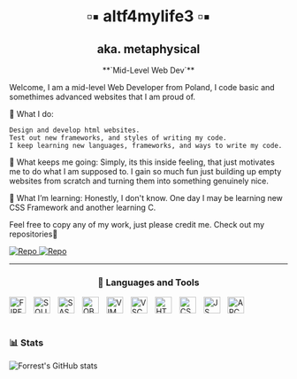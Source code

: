<h1 align="center">▫︎▪︎ altf4mylife3 ▫︎▪︎</h1>
<h2 align="center">aka. metaphysical</h2>
<p align="center">
  **`Mid-Level Web Dev`**
</p>

Welcome, I am a mid-level Web Developer from Poland, I code basic and somethimes advanced websites that I am proud of.

💾 What I do:

    Design and develop html websites.
    Test out new frameworks, and styles of writing my code.
    I keep learning new languages, frameworks, and ways to write my code.

🎯 What keeps me going:
Simply, its this inside feeling, that just motivates me to do what I am supposed to. I gain so much fun just building up empty websites from scratch and turning them into something genuinely nice.

📘 What I’m learning:
Honestly, I don't know. One day I may be learning new CSS Framework and another learning C.

Feel free to copy any of my work, just please credit me. Check out my repositories🚀

<p align="left">
  <a href="https://github.com/altf4mylife3?tab=repositories" target="_blank">
        <img src="https://custom-icon-badges.demolab.com/badge/Repo-blue.svg?logo=repo" alt="Repo">
  </a>
  <a href="mailto:mavzo@protonmail.com" target="_blank">
        <img src="https://custom-icon-badges.demolab.com/badge/Mail-E61B23.svg?logo=mail" alt="Repo">
  </a>
</p>

---

<h3 align="center">🧰 Languages and Tools</h3>

<img alt="FIREFOX" width="30px" style="padding-right: 10px;" src="https://img.shields.io/badge/Firefox-FF7139?style=for-the-badge&logo=Firefox-Browser&logoColor=white">
<img alt="SQLITE" width="30px" style="padding-right: 10px;" src="https://img.shields.io/badge/sqlite-%2307405e.svg?style=for-the-badge&logo=sqlite&logoColor=white">
<img alt="SASS" width="30px" style="padding-right: 10px;" src="https://img.shields.io/badge/SASS-hotpink.svg?style=for-the-badge&logo=SASS&logoColor=white">
<img alt="OBSIDIAN" width="30px" style="padding-right: 10px;" src="https://img.shields.io/badge/Obsidian-%23483699.svg?style=for-the-badge&logo=obsidian&logoColor=white">
<img alt="VIM" width="30px" style="padding-right: 10px;" src="https://img.shields.io/badge/VIM-%2311AB00.svg?style=for-the-badge&logo=vim&logoColor=white">
<img alt="VSC" width="30px" style="padding-right: 10px;" src="https://img.shields.io/badge/Visual%20Studio%20Code-0078d7.svg?style=for-the-badge&logo=visual-studio-code&logoColor=white">
<img alt="HTML5" width="30px" style="padding-right: 10px;" src="https://img.shields.io/badge/html5-%23E34F26.svg?style=for-the-badge&logo=html5&logoColor=white">
<img alt="CSS3" width="30px" style="padding-right: 10px;" src="https://img.shields.io/badge/css3-%231572B6.svg?style=for-the-badge&logo=css3&logoColor=white">
<img alt="JS" width="30px" style="padding-right: 10px;" src="https://img.shields.io/badge/javascript-%23323330.svg?style=for-the-badge&logo=javascript&logoColor=%23F7DF1E">
<img alt="ARCH" width="30px" style="padding-right: 10px;" src="https://img.shields.io/badge/Arch%20Linux-1793D1?logo=arch-linux&logoColor=fff&style=for-the-badge">


<br />

#

### 📊 Stats

![Forrest's GitHub stats](https://github-readme-stats.vercel.app/api?username=altf4mylife3&show_icons=true&theme=gruvbox)

#
